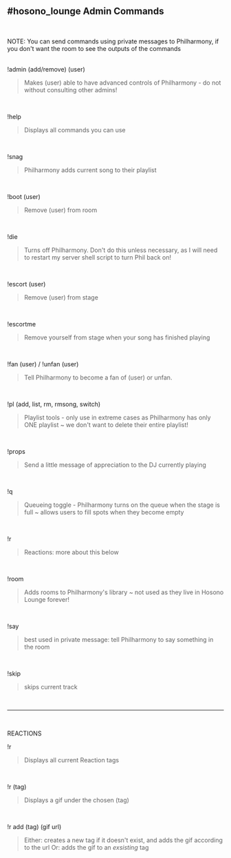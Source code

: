 #hosono_lounge
Admin Commands
-
<br>

NOTE: You can send commands using private messages to Philharmony, if you don't want the room to see the outputs of the commands
<br><br>

!admin (add/remove) (user)
>Makes (user) able to have advanced controls of Philharmony - do not without consulting other admins!
<br>  
  
!help
>Displays all commands you can use
<br>

!snag
>Philharmony adds current song to their playlist
<br>
   
!boot (user)
>Remove (user) from room
<br>

!die
>Turns off Philharmony. Don't do this unless necessary, as I will need to restart my server shell script to turn Phil back on!
<br>

!escort (user)
>Remove (user) from stage
<br>
  
!escortme
>Remove yourself from stage when your song has finished playing
<br>
  
!fan (user) / !unfan (user)
>Tell Philharmony to become a fan of (user) or unfan.
<br>

!pl (add, list, rm, rmsong, switch)
>Playlist tools - only use in extreme cases as Philharmony has only ONE playlist ~ we don't want to delete their entire playlist!
<br>

!props
>Send a little message of appreciation to the DJ currently playing
<br>
  
!q
>Queueing toggle - Philharmony turns on the queue when the stage is full ~ allows users to fill spots when they become empty
<br>

!r
>Reactions: more about this below
<br>
  
!room
>Adds rooms to Philharmony's library ~ not used as they live in Hosono Lounge forever!
<br>
  
!say
>best used in private message: tell Philharmony to say something in the room
<br>
  
!skip
>skips current track
<br>

---
<br>

REACTIONS
<br>

!r
>Displays all current Reaction tags
<br>

!r (tag)
>Displays a gif under the chosen (tag)
<br>

!r add (tag) (gif url)
>Either: creates a new tag if it doesn't exist, and adds the gif according to the url
>Or: adds the gif to an *exsisting* tag
<br>
